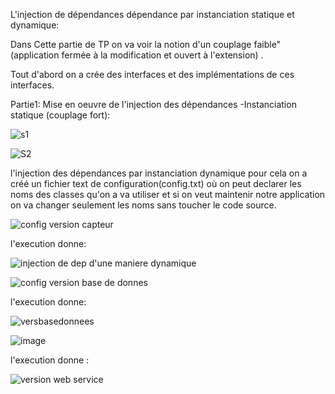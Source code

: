 L'injection de dépendances dépendance par instanciation statique et dynamique:

Dans Cette partie de TP on va voir la notion d'un couplage faible"(application fermée à la modification et ouvert à l'extension) .

Tout d'abord on a crée des interfaces et des implémentations de ces interfaces. 

Partie1: Mise en oeuvre de l'injection des dépendances -Instanciation statique (couplage fort):

![s1](https://user-images.githubusercontent.com/102171913/162546732-b5ac11f8-9ec6-4d18-b5e6-2bd597c21a03.PNG)

![S2](https://user-images.githubusercontent.com/102171913/162546747-1065d0a2-5b78-45a1-9975-63250b784c82.PNG)

 l'injection des dépendances par instanciation dynamique pour cela on a créé un fichier text de configuration(config.txt) où on peut declarer les noms des classes qu'on 
 a va utiliser  et si on veut maintenir notre application on va changer seulement les noms sans toucher le code source.

![config version capteur](https://user-images.githubusercontent.com/102171913/162546873-a0c20aab-06a9-47c5-a1cd-b4f4eee2d60b.PNG)

l'execution donne:

![injection de dep d'une maniere dynamique](https://user-images.githubusercontent.com/102171913/162546862-70b76cda-898c-474b-ae26-2e11f3f2bdd3.PNG)

![config version base de donnes](https://user-images.githubusercontent.com/102171913/162546880-1cee8967-e7a3-4403-ba06-f25cc29f0321.PNG)

l'execution donne:

![versbasedonnees](https://user-images.githubusercontent.com/102171913/162547184-f16a739e-dced-43a2-b54e-21abb3cf4529.PNG)

![image](https://user-images.githubusercontent.com/102171913/162547282-542e89f2-d6be-4223-a5ac-f4b35c2380ef.png)

l'execution donne :

![version web service](https://user-images.githubusercontent.com/102171913/162547315-cf6ea57d-e600-4e3b-9e7a-d45a16951c4e.PNG)
